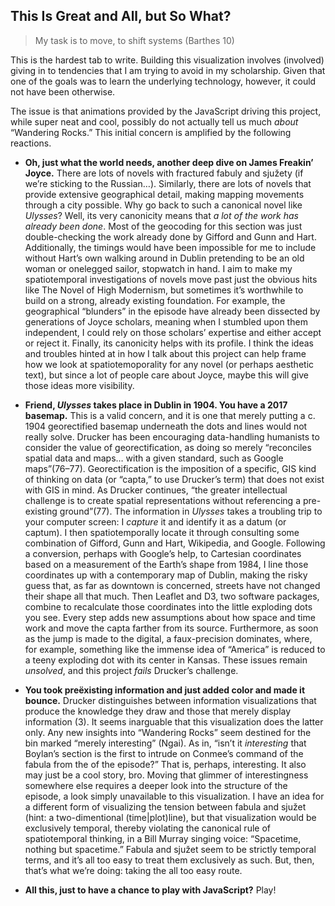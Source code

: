 ## This Is Great and All, but So What?

>My task is to move, to shift systems (Barthes 10)

This is the hardest tab to write. Building this visualization
involves (involved) giving in to tendencies that I am trying to avoid in my
scholarship. Given that one of the goals was to learn the underlying
technology, however, it could not have been otherwise.

The issue is that animations provided by the JavaScript driving this project,
while super neat and cool, possibly do not actually tell us much _about_
“Wandering Rocks.” This initial concern is amplified by the following
reactions.

* **Oh, just what the world needs, another deep dive on James Freakin’ Joyce.**
There are lots of novels with fractured fabuly and sjužety (if we’re sticking
to the Russian…). Similarly, there are lots of novels that provide extensive
geographical detail, making mapping movements through a city possible. Why go
back to such a canonical novel like _Ulysses_? Well, its very canonicity means
that _a lot of the work has already been done_. Most of the geocoding for this
section was just double-checking the work already done by Gifford and Gunn and
Hart. Additionally, the timings would have been impossible for me to include
without Hart’s own walking around in Dublin pretending to be an old woman or
onelegged sailor, stopwatch in hand. I aim to make my spatiotemporal
investigations of novels move past just the obvious hits like The Novel of High
Modernism, but sometimes it’s worthwhile to build on a strong, already existing
foundation. For example, the geographical “blunders” in the episode have
already been dissected by generations of Joyce scholars, meaning when I
stumbled upon them independent, I could rely on those scholars’ expertise and
either accept or reject it. Finally, its canonicity helps with its profile.  I
think the ideas and troubles hinted at in how I talk about this project can
help frame how we look at spatiotemoporality for any novel (or perhaps
aesthetic text), but since a lot of people care about Joyce, maybe this will
give those ideas more visibility.

* **Friend, _Ulysses_ takes place in Dublin in 1904. You have a 2017
basemap.** This is a valid concern, and it is one that merely putting a c.
1904 georectified basemap underneath the dots and lines would not really solve.
Drucker has been encouraging data-handling humanists to consider the value of
georectification, as doing so merely “reconciles spatial data and maps… with a
given standard, such as Google maps”(76–77). Georectification is the imposition
of a specific, GIS kind of thinking on data (or “capta,” to use Drucker’s term)
that does not exist with GIS in mind. As Drucker continues, “the greater
intellectual challenge is to create spatial representations without referencing
a pre-existing ground”(77). The information in _Ulysses_ takes a troubling trip
to your computer screen: I _capture_ it and identify it as a datum (or captum).
I then spatiotemporally locate it through consulting some combination of
Gifford, Gunn and Hart, Wikipedia, and Google. Following a conversion, perhaps
with Google’s help, to Cartesian coordinates based on a measurement of the
Earth’s shape from 1984, I line those coordinates up with a contemporary
map of Dublin, making the risky guess that, as far as downtown is concerned,
streets have not changed their shape all that much. Then Leaflet and D3, two
software packages, combine to recalculate those coordinates into the little
exploding dots you see. Every step adds new assumptions about how space and
time work and move the capta farther from its source.  Furthermore, as soon as
the jump is made to the digital, a faux-precision dominates, where, for
example, something like the immense idea of “America” is reduced to a teeny
exploding dot with its center in Kansas. These issues remain _unsolved_, and
this project _fails_ Drucker’s challenge.

* **You took preëxisting information and just added color and made it bounce.**
Drucker distinguishes between information visualizations that produce the
knowledge they draw and those that merely display information (3). It
seems inarguable that this visualization does the latter only. Any new insights
into “Wandering Rocks” seem destined for the bin marked “merely interesting”
(Ngai). As in, “isn’t it _interesting_ that Boylan’s section is the first
to intrude on Conmee’s command of the fabula from the of the episode?” That is,
perhaps, interesting. It also may just be a cool story, bro. Moving that
glimmer of interestingness somewhere else requires a deeper look into the
structure of the episode, a look simply unavailable to this visualization. I
have an idea for a different form of visualizing the tension between fabula and
sjužet (hint: a two-dimentional (time|plot)line), but that visualization would
be exclusively temporal, thereby violating the canonical rule of spatiotemporal
thinking, in a Bill Murray singing voice: “Spacetime, nothing but spacetime.”
Fabula and sjužet seem to be strictly temporal terms, and it’s all too easy to
treat them exclusively as such. But, then, that’s what we’re doing: taking the
all too easy route.

* **All this, just to have a chance to play with JavaScript?** Play! 
